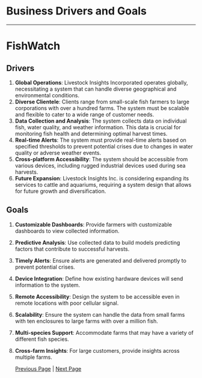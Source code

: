 # Business Drivers and Goals
---
# FishWatch

## Drivers
1. **Global Operations**: Livestock Insights Incorporated operates globally, necessitating a system that can handle diverse geographical and environmental conditions.
2. **Diverse Clientele**: Clients range from small-scale fish farmers to large corporations with over a hundred farms. The system must be scalable and flexible to cater to a wide range of customer needs.
3. **Data Collection and Analysis**: The system collects data on individual fish, water quality, and weather information. This data is crucial for monitoring fish health and determining optimal harvest times.
4. **Real-time Alerts**: The system must provide real-time alerts based on specified thresholds to prevent potential crises due to changes in water quality or adverse weather events.
5. **Cross-platform Accessibility**: The system should be accessible from various devices, including rugged industrial devices used during sea harvests.
6. **Future Expansion**: Livestock Insights Inc. is considering expanding its services to cattle and aquariums, requiring a system design that allows for future growth and diversification.

## Goals
1. **Customizable Dashboards**: Provide farmers with customizable dashboards to view collected information.
2. **Predictive Analysis**: Use collected data to build models predicting factors that contribute to successful harvests.
3. **Timely Alerts**: Ensure alerts are generated and delivered promptly to prevent potential crises.
4. **Device Integration**: Define how existing hardware devices will send information to the system.
5. **Remote Accessibility**: Design the system to be accessible even in remote locations with poor cellular signal.
6. **Scalability**: Ensure the system can handle the data from small farms with ten enclosures to large farms with over a million fish.
7. **Multi-species Support**: Accommodate farms that may have a variety of different fish species.
8. **Cross-farm Insights**: For large customers, provide insights across multiple farms.

   [Previous Page](./context.md) | [Next Page](./functional-overview.md)
